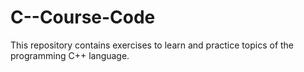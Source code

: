 # C--Course-Code
This repository contains exercises to learn and practice topics of the programming C++ language.
